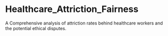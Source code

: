 # Healthcare_Attriction_Fairness
A Comprehensive analysis of attriction rates behind healthcare workers and the potential ethical disputes.
